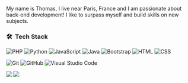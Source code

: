 My name is Thomas, I live near Paris, France and I am passionate about back-end development! I like to surpass myself and build skills on new subjects.

### 🛠 &nbsp;Tech Stack

![PHP](https://img.shields.io/badge/-Symfony-05122A?style=flat&logo=symfony)&nbsp;![Python](https://img.shields.io/badge/-Python-05122A?style=flat&logo=python)&nbsp;![JavaScript](https://img.shields.io/badge/-JavaScript-05122A?style=flat&logo=javascript)&nbsp;![Java](https://img.shields.io/badge/-Java-05122A?style=flat&logo=Java&logoColor=FFA518)&nbsp;![Bootstrap](https://img.shields.io/badge/-Bootstrap-05122A?style=flat&logo=bootstrap&logoColor=563D7C)&nbsp;![HTML](https://img.shields.io/badge/-HTML-05122A?style=flat&logo=HTML5)&nbsp;![CSS](https://img.shields.io/badge/-CSS-05122A?style=flat&logo=CSS3&logoColor=1572B6)&nbsp;

![Git](https://img.shields.io/badge/-Git-05122A?style=flat&logo=git)&nbsp;![GitHub](https://img.shields.io/badge/-GitHub-05122A?style=flat&logo=github)&nbsp;![Visual Studio Code](https://img.shields.io/badge/-Visual%20Studio%20Code-05122A?style=flat&logo=visual-studio-code&logoColor=007ACC)&nbsp;

<raw>
<a>
  <img align="left" src="https://github-readme-stats.vercel.app/api/top-langs/?username=xreapex&langs_count=8&layout=compact&theme=prussian"/>
</a>
<a>
  <img align="left" src="https://github-readme-stats.vercel.app/api?username=xreapex&show_icons=true&theme=prussian"/>
</a>
</raw>
